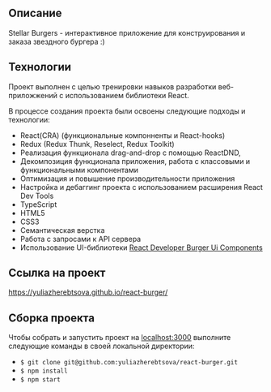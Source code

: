 ## Описание

Stellar Burgers - интерактивное приложение для конструирования и заказа звездного бургера :)

## Технологии

Проект выполнен с целью тренировки навыков разработки веб-приложжений с использованием библиотеки React. 

В процессе создания проекта были освоены следующие подходы и технологии:

- React(CRA) (функциональные компонненты и React-hooks)
- Redux (Redux Thunk, Reselect, Redux Toolkit)
- Реализация функционала drag-and-drop с помощью ReactDND,
- Декомпозиция функционала приложения, работа с классовыми и функциональными компонентами
- Оптимизация и повышение производительности приложения
- Настройка и дебаггинг проекта с использованием расширения React Dev Tools
- TypeScript
- HTML5
- CSS3
- Семантическая верстка
- Работа с запросами к API сервера 
- Использование UI-библиотеки [React Developer Burger Ui Components](https://yandex-praktikum.github.io/react-developer-burger-ui-components/docs/)


## Ссылка на проект

https://yuliazherebtsova.github.io/react-burger/

## Сборка проекта

Чтобы собрать и запустить проект на [localhost:3000](http://localhost:3000) выполните следующие команды в своей локальной директории:

- `$ git clone git@github.com:yuliazherebtsova/react-burger.git`
- `$ npm install`
- `$ npm start`
